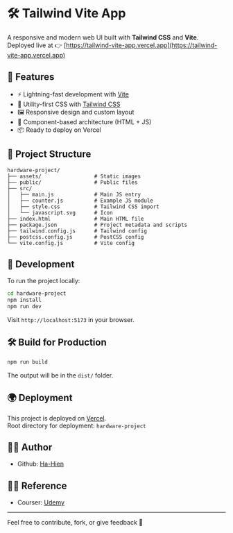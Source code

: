 # 🛠️ Tailwind Vite App

A responsive and modern web UI built with **Tailwind CSS** and **Vite**.  
Deployed live at 👉 [https://tailwind-vite-app.vercel.app](https://tailwind-vite-app.vercel.app)

## 🚀 Features

- ⚡️ Lightning-fast development with [Vite](https://vitejs.dev/)
- 🎨 Utility-first CSS with [Tailwind CSS](https://tailwindcss.com/)
- 🖼️ Responsive design and custom layout
- 🧩 Component-based architecture (HTML + JS)
- 📦 Ready to deploy on Vercel

## 📂 Project Structure

```
hardware-project/
├── assets/                 # Static images
├── public/                 # Public files
├── src/
│   ├── main.js             # Main JS entry
│   ├── counter.js          # Example JS module
│   ├── style.css           # Tailwind CSS import
│   └── javascript.svg      # Icon
├── index.html              # Main HTML file
├── package.json            # Project metadata and scripts
├── tailwind.config.js      # Tailwind config
├── postcss.config.js       # PostCSS config
└── vite.config.js          # Vite config
```

## 🧪 Development

To run the project locally:

```bash
cd hardware-project
npm install
npm run dev
```

Visit `http://localhost:5173` in your browser.

## 🛠️ Build for Production

```bash
npm run build
```

The output will be in the `dist/` folder.

## 🌍 Deployment

This project is deployed on [Vercel](https://vercel.com/).  
Root directory for deployment: `hardware-project`

## 🧑‍💻 Author

- Github: [Ha-Hien](https://github.com/Ha-Hien)

## 🧑‍💻 Reference
- Courser: [Udemy](https://www.udemy.com/course/complete-tailwind-css-course-from-scratch-with-real-project/)

---

Feel free to contribute, fork, or give feedback 💬
